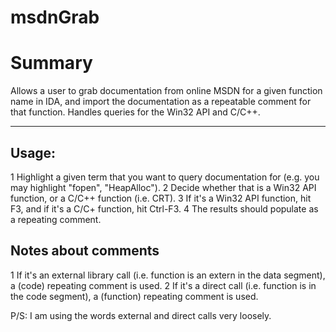 msdnGrab
========

# Summary
Allows a user to grab documentation from online MSDN for a given function name in IDA, and import the documentation as a repeatable comment for that function. Handles queries for the Win32 API and C/C++.

---

## Usage:
  1 Highlight a given term that you want to query documentation for (e.g. you may highlight "fopen", "HeapAlloc").
  2 Decide whether that is a Win32 API function, or a C/C++ function (i.e. CRT).
  3 If it's a Win32 API function, hit F3, and if it's a C/C+ function, hit Ctrl-F3.
  4 The results should populate as a repeating comment.

## Notes about comments

  1 If it's an external library call (i.e. function is an extern in the data segment), a (code) repeating comment is used.
  2 If it's a direct call (i.e. function is in the code segment), a (function) repeating comment is used.

  P/S: I am using the words external and direct calls very loosely.

